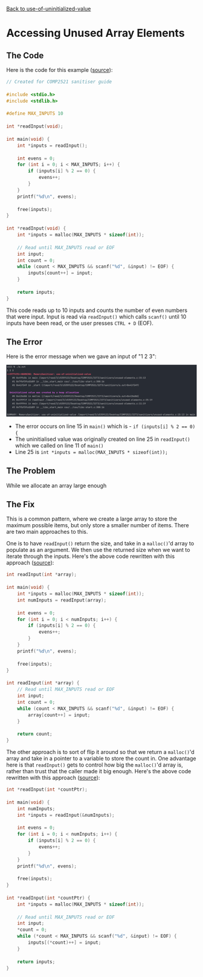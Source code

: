 [Back to use-of-uninitialized-value](..)

# Accessing Unused Array Elements

## The Code

Here is the code for this example ([source](unused-elements.c)):

```c
// Created for COMP2521 sanitiser guide

#include <stdio.h>
#include <stdlib.h>

#define MAX_INPUTS 10

int *readInput(void);

int main(void) {
    int *inputs = readInput();
    
    int evens = 0;
    for (int i = 0; i < MAX_INPUTS; i++) {
        if (inputs[i] % 2 == 0) {
            evens++;
        }
    }
    printf("%d\n", evens);
    
    free(inputs);
}

int *readInput(void) {
    int *inputs = malloc(MAX_INPUTS * sizeof(int));
    
    // Read until MAX_INPUTS read or EOF
    int input;
    int count = 0;
    while (count < MAX_INPUTS && scanf("%d", &input) != EOF) {
        inputs[count++] = input;
    }
    
    return inputs;
}

```

This code reads up to 10 inputs and counts the number of even numbers that were input. Input is read via `readInput()` which calls `scanf()` until 10 inputs have been read, or the user presses `CTRL + D` (EOF).

## The Error

Here is the error message when we gave an input of "1 2 3":

![error message](error.png)

- The error occurs on line 15 in `main()` which is - `if (inputs[i] % 2 == 0) {`
- The uninitialised value was originally created on line 25 in `readInput()` which we called on line 11 of `main()`
- Line 25 is `int *inputs = malloc(MAX_INPUTS * sizeof(int));`

## The Problem

While we allocate an array large enough

## The Fix

This is a common pattern, where we create a large array to store the maximum possible items, but only store a smaller number of items. There are two main approaches to this.

One is to have `readInput()` return the size, and take in a `malloc()`'d array to populate as an argument. We then use the returned size when we want to iterate through the inputs. Here's the above code rewritten with this approach ([source](fix1.c)):
```c
int readInput(int *array);

int main(void) {
    int *inputs = malloc(MAX_INPUTS * sizeof(int));
    int numInputs = readInput(array);

    int evens = 0;
    for (int i = 0; i < numInputs; i++) {
        if (inputs[i] % 2 == 0) {
            evens++;
        }
    }
    printf("%d\n", evens);

    free(inputs);
}

int readInput(int *array) {
    // Read until MAX_INPUTS read or EOF
    int input;
    int count = 0;
    while (count < MAX_INPUTS && scanf("%d", &input) != EOF) {
        array[count++] = input;
    }

    return count;
}

```

The other approach is to sort of flip it around so that we return a `malloc()`'d array and take in a pointer to a variable to store the count in.  One advantage here is that `readInput()` gets to control how big the `malloc()`'d array is, rather than trust that the caller made it big enough. Here's the above code rewritten with this approach ([source](fix2.c)):

```c
int *readInput(int *countPtr);

int main(void) {
    int numInputs;
    int *inputs = readInput(&numInputs);

    int evens = 0;
    for (int i = 0; i < numInputs; i++) {
        if (inputs[i] % 2 == 0) {
            evens++;
        }
    }
    printf("%d\n", evens);

    free(inputs);
}

int *readInput(int *countPtr) {
    int *inputs = malloc(MAX_INPUTS * sizeof(int));

    // Read until MAX_INPUTS read or EOF
    int input;
    *count = 0;
    while (*count < MAX_INPUTS && scanf("%d", &input) != EOF) {
        inputs[(*count)++] = input;
    }

    return inputs;
}

```